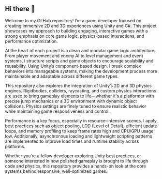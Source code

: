 ## Hi there 👋

Welcome to my GitHub repository! I’m a game developer focused on creating immersive 2D and 3D experiences using Unity and C#. This project showcases my approach to building engaging, interactive games with a strong emphasis on core game logic, physics-based interactions, and performance optimization.

At the heart of each project is a clean and modular game logic architecture. From player movement and enemy AI to level management and event systems, I structure scripts and game objects to encourage scalability and reusability. Using Unity’s component-based design, I break complex behaviors into manageable systems, making the development process more maintainable and adaptable across different game types.

This repository also explores the integration of Unity’s 2D and 3D physics engines. Rigidbodies, colliders, raycasting, and custom physics interactions are used to bring gameplay elements to life—whether it's a platformer with precise jump mechanics or a 3D environment with dynamic object collisions. Physics settings are finely tuned to ensure realistic behavior while maintaining game responsiveness and control.

Performance is a key focus, especially in resource-intensive scenes. I apply best practices such as object pooling, LOD (Level of Detail), efficient update loops, and memory profiling to keep frame rates high and CPU/GPU usage low. Additionally, asynchronous loading and lightweight scripting patterns are implemented to improve load times and runtime stability across platforms.

Whether you’re a fellow developer exploring Unity best practices, or someone interested in how polished gameplay is brought to life through code and physics, this repository provides a hands-on look at the core systems behind responsive, well-optimized games.
